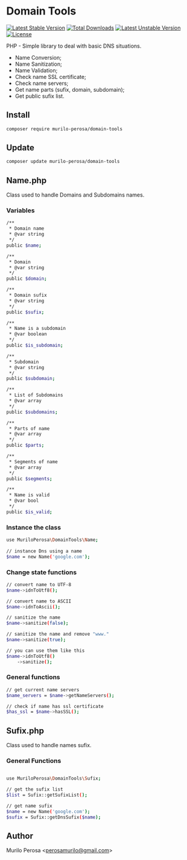 # Domain Tools

[![Latest Stable Version](https://poser.pugx.org/murilo-perosa/domain-tools/v)](//packagist.org/packages/murilo-perosa/domain-tools) [![Total Downloads](https://poser.pugx.org/murilo-perosa/domain-tools/downloads)](//packagist.org/packages/murilo-perosa/domain-tools) [![Latest Unstable Version](https://poser.pugx.org/murilo-perosa/domain-tools/v/unstable)](//packagist.org/packages/murilo-perosa/domain-tools) [![License](https://poser.pugx.org/murilo-perosa/domain-tools/license)](//packagist.org/packages/murilo-perosa/domain-tools)


PHP - Simple library to deal with basic DNS situations.

- Name Conversion;
- Name Sanitization;
- Name Validation;
- Check name SSL certificate;
- Check name servers;
- Get name parts (sufix, domain, subdomain);
- Get public sufix list.
## Install
```sh
composer require murilo-perosa/domain-tools
```

## Update

```sh
composer update murilo-perosa/domain-tools
```

## Name.php

Class used to handle Domains and Subdomains names.


### Variables

```sh
/**
 * Domain name
 * @var string
 */
public $name;

/**
 * Domain
 * @var string
 */
public $domain;

/**
 * Domain sufix
 * @var string
 */
public $sufix;

/**
 * Name is a subdomain
 * @var boolean
 */
public $is_subdomain;

/**
 * Subdomain
 * @var string
 */
public $subdomain;

/**
 * List of Subdomains
 * @var array
 */
public $subdomains;

/**
 * Parts of name 
 * @var array
 */
public $parts;

/**
 * Segments of name 
 * @var array
 */
public $segments;

/**
 * Name is valid 
 * @var bool
 */
public $is_valid;
```

### Instance the class

```sh
use MuriloPerosa\DomainTools\Name;
 
// instance Dns using a name
$name = new Name('google.com');
```

### Change state functions

```sh
// convert name to UTF-8
$name->idnToUtf8();

// convert name to ASCII
$name->idnToAscii();

// sanitize the name
$name->sanitize(false);

// sanitize the name and remove "www."
$name->sanitize(true);

// you can use them like this
$name->idnToUtf8()
    ->sanitize();
```

### General functions
```sh
// get current name servers
$name_servers = $name->getNameServers();

// check if name has ssl certificate
$has_ssl = $name->hasSSL();
```

## Sufix.php

Class used to handle names sufix. 

### General Functions

```sh

use MuriloPerosa\DomainTools\Sufix;

// get the sufix list
$list = Sufix::getSufixList();

// get name sufix
$name = new Name('google.com');
$sufix = Sufix::getDnsSufix($name);
```
## Author
Murilo Perosa  <<perosamurilo@gmail.com>><br/>
